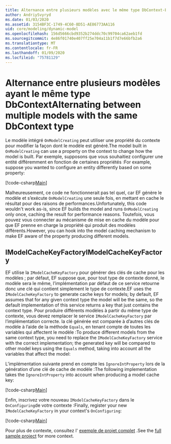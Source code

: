 ```yaml
---
title: Alternance entre plusieurs modèles avec le même type DbContext-EF Core
author: AndriySvyryd
ms.date: 01/03/2020
ms.assetid: 3154BF3C-1749-4C60-8D51-AE86773AA116
uid: core/modeling/dynamic-model
ms.openlocfilehash: 156d5666cbd9352b274ddc70c99704ca62aeb1fd
ms.sourcegitcommit: 4e86f01740e407ff25e704a11b1f7d7e66bfb2a6
ms.translationtype: MT
ms.contentlocale: fr-FR
ms.lasthandoff: 01/09/2020
ms.locfileid: "75781129"
---
```

# <a name="alternating-between-multiple-models-with-the-same-dbcontext-type"></a><span data-ttu-id="ca627-102">Alternance entre plusieurs modèles ayant le même type DbContext</span><span class="sxs-lookup"><span data-stu-id="ca627-102">Alternating between multiple models with the same DbContext type</span></span>

<span data-ttu-id="ca627-103">Le modèle intégré `OnModelCreating` peut utiliser une propriété du contexte pour modifier la façon dont le modèle est généré.</span><span class="sxs-lookup"><span data-stu-id="ca627-103">The model built in `OnModelCreating` can use a property on the context to change how the model is built.</span></span> <span data-ttu-id="ca627-104">Par exemple, supposons que vous souhaitiez configurer une entité différemment en fonction de certaines propriétés :</span><span class="sxs-lookup"><span data-stu-id="ca627-104">For example, suppose you wanted to configure an entity differently based on some property:</span></span>

[!code-csharp[Main](../../../samples/core/Modeling/DynamicModel/DynamicContext.cs?name=OnModelCreating)]

<span data-ttu-id="ca627-105">Malheureusement, ce code ne fonctionnerait pas tel quel, car EF génère le modèle et s’exécute `OnModelCreating` une seule fois, en mettant en cache le résultat pour des raisons de performances.</span><span class="sxs-lookup"><span data-stu-id="ca627-105">Unfortunately, this code wouldn't work as-is, since EF builds the model and runs `OnModelCreating` only once, caching the result for performance reasons.</span></span> <span data-ttu-id="ca627-106">Toutefois, vous pouvez vous connecter au mécanisme de mise en cache du modèle pour que EF prenne en charge la propriété qui produit des modèles différents.</span><span class="sxs-lookup"><span data-stu-id="ca627-106">However, you can hook into the model caching mechanism to make EF aware of the property producing different models.</span></span>

## <a name="imodelcachekeyfactory"></a><span data-ttu-id="ca627-107">IModelCacheKeyFactory</span><span class="sxs-lookup"><span data-stu-id="ca627-107">IModelCacheKeyFactory</span></span>

<span data-ttu-id="ca627-108">EF utilise la `IModelCacheKeyFactory` pour générer des clés de cache pour les modèles ; par défaut, EF suppose que, pour tout type de contexte donné, le modèle sera le même, l’implémentation par défaut de ce service retourne donc une clé qui contient simplement le type de contexte.</span><span class="sxs-lookup"><span data-stu-id="ca627-108">EF uses the `IModelCacheKeyFactory` to generate cache keys for models; by default, EF assumes that for any given context type the model will be the same, so the default implementation of this service returns a key that just contains the context type.</span></span> <span data-ttu-id="ca627-109">Pour produire différents modèles à partir du même type de contexte, vous devez remplacer le service `IModelCacheKeyFactory` par l’implémentation correcte. la clé générée est comparée à d’autres clés de modèle à l’aide de la méthode `Equals`, en tenant compte de toutes les variables qui affectent le modèle :</span><span class="sxs-lookup"><span data-stu-id="ca627-109">To produce different models from the same context type, you need to replace the `IModelCacheKeyFactory` service with the correct  implementation; the generated key will be compared to other model keys using the `Equals` method, taking into account all the variables that affect the model:</span></span>

<span data-ttu-id="ca627-110">L’implémentation suivante prend en compte les `IgnoreIntProperty` lors de la génération d’une clé de cache de modèle :</span><span class="sxs-lookup"><span data-stu-id="ca627-110">The following implementation takes the `IgnoreIntProperty` into account when producing a model cache key:</span></span>

[!code-csharp[Main](../../../samples/core/Modeling/DynamicModel/DynamicModelCacheKeyFactory.cs?name=DynamicModel)]

<span data-ttu-id="ca627-111">Enfin, inscrivez votre nouveau `IModelCacheKeyFactory` dans le `OnConfiguring`de votre contexte :</span><span class="sxs-lookup"><span data-stu-id="ca627-111">Finally, register your new `IModelCacheKeyFactory` in your context's `OnConfiguring`:</span></span>

[!code-csharp[Main](../../../samples/core/Modeling/DynamicModel/DynamicContext.cs?name=OnConfiguring)]

<span data-ttu-id="ca627-112">Pour plus de contexte, consultez l' [exemple de projet complet](https://github.com/aspnet/EntityFramework.Docs/tree/master/samples/core/Modeling/DynamicModel) .</span><span class="sxs-lookup"><span data-stu-id="ca627-112">See the [full sample project](https://github.com/aspnet/EntityFramework.Docs/tree/master/samples/core/Modeling/DynamicModel) for more context.</span></span>
